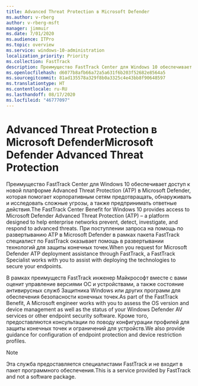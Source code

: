 ```yaml
---
title: Advanced Threat Protection в Microsoft Defender
ms.author: v-rberg
author: v-rberg-msft
manager: jimmuir
ms.date: 7/01/2020
ms.audience: ITPro
ms.topic: overview
ms.service: windows-10-administration
localization_priority: Priority
ms.collection: FastTrack
description: Преимущество FastTrack Center для Windows 10 обеспечивает доступ к новой службе Advanced Threat Protection (ATP) в Microsoft Defender, которая помогает корпоративным сетям предотвращать, обнаруживать и исследовать сложные угрозы, а также предпринимать ответные действия.
ms.openlocfilehash: d6077b8afb66a72a5a631f6b203f52682e8564a5
ms.sourcegitcommit: 81ad135578a329f8b0a3325c4e43bb8f90648597
ms.translationtype: HT
ms.contentlocale: ru-RU
ms.lasthandoff: 08/17/2020
ms.locfileid: "46777097"
---
```

# <a name="microsoft-defender-advanced-threat-protection"></a><span data-ttu-id="fac3c-103">Advanced Threat Protection в Microsoft Defender</span><span class="sxs-lookup"><span data-stu-id="fac3c-103">Microsoft Defender Advanced Threat Protection</span></span>

<span data-ttu-id="fac3c-104">Преимущество FastTrack Center для Windows 10 обеспечивает доступ к новой платформе Advanced Threat Protection (ATP) в Microsoft Defender, которая помогает корпоративным сетям предотвращать, обнаруживать и исследовать сложные угрозы, а также предпринимать ответные действия.</span><span class="sxs-lookup"><span data-stu-id="fac3c-104">The FastTrack Center Benefit for Windows 10 provides access to Microsoft Defender Advanced Threat Protection (ATP) – a platform designed to help enterprise networks prevent, detect, investigate, and respond to advanced threats.</span></span> <span data-ttu-id="fac3c-105">При поступлении запроса на помощь по развертыванию ATP в Microsoft Defender в рамках пакета FastTrack специалист по FastTrack оказывает помощь в развертывании технологий для защиты конечных точек.</span><span class="sxs-lookup"><span data-stu-id="fac3c-105">When you request for Microsoft Defender ATP deployment assistance through FastTrack, a FastTrack Specialist works with you to assist with deploying the technologies to secure your endpoints.</span></span>

<span data-ttu-id="fac3c-106">В рамках преимуществ FastTrack инженер Майкрософт вместе с вами оценит управление версиями ОС и устройствами, а также состояние антивирусных служб Защитника Windows или других программ для обеспечения безопасности конечных точек.</span><span class="sxs-lookup"><span data-stu-id="fac3c-106">As part of the FastTrack Benefit, A Microsoft engineer works with you to assess the OS version and device management as well as the status of your Windows Defender AV services or other endpoint security software.</span></span> <span data-ttu-id="fac3c-107">Кроме того, предоставляются консультации по поводу конфигурации профилей для защиты конечных точек и ограничений для устройств.</span><span class="sxs-lookup"><span data-stu-id="fac3c-107">We also provide guidance for configuration of endpoint protection and device restriction profiles.</span></span>  

> [!NOTE]
> <span data-ttu-id="fac3c-108">Эта служба предоставляется специалистами FastTrack и не входит в пакет программного обеспечения.</span><span class="sxs-lookup"><span data-stu-id="fac3c-108">This is a service provided by FastTrack and not a software package.</span></span> 


